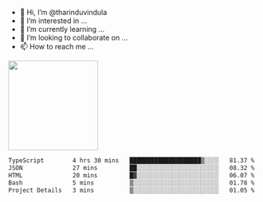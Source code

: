 - 👋 Hi, I’m @tharinduvindula
- 👀 I’m interested in ...
- 🌱 I’m currently learning ...
- 💞️ I’m looking to collaborate on ...
- 📫 How to reach me ...

<!---
tharinduvindula/tharinduvindula is a ✨ special ✨ repository because its `README.md` (this file) appears on your GitHub profile.
You can click the Preview link to take a look at your changes.
--->

<img height="180em" src="https://github-readme-stats.vercel.app/api?username=tharinduvindula&show_icons=true&hide_border=false&&count_private=true&include_all_commits=true" />


<!--START_SECTION:waka-->

```txt
TypeScript        4 hrs 30 mins   ████████████████████▒░░░░   81.37 %
JSON              27 mins         ██░░░░░░░░░░░░░░░░░░░░░░░   08.32 %
HTML              20 mins         █▓░░░░░░░░░░░░░░░░░░░░░░░   06.07 %
Bash              5 mins          ▒░░░░░░░░░░░░░░░░░░░░░░░░   01.78 %
Project Details   3 mins          ▒░░░░░░░░░░░░░░░░░░░░░░░░   01.05 %
```

<!--END_SECTION:waka-->
